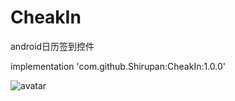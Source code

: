 # CheakIn
android日历签到控件

implementation 'com.github.Shirupan:CheakIn:1.0.0'

 ![avatar](E:\qqmsg\429379083\FileRecv\MobileFile\cheakin.png)
